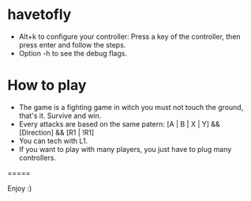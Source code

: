 havetofly
=========
 - Alt+k to configure your controller: Press a key of the controller, then press enter and follow the steps.
 - Option -h to see the debug flags.

How to play
==========
 - The game is a fighting game in witch you must not touch the ground, that's it. Survive and win.
 - Every attacks are based on the same patern: [A | B | X | Y] && [Direction] && [R1 | !R1]
 - You can tech with L1.
 - If you want to play with many players, you just have to plug many controllers.

=====

Enjoy :)
